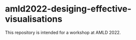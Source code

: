 # amld2022-desiging-effective-visualisations
This repository is intended for a workshop at AMLD 2022.

